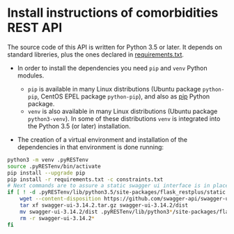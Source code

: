# Install instructions of comorbidities REST API

The source code of this API is written for Python 3.5 or later. It depends on standard libreries, plus the ones declared in [requirements.txt](requirements.txt).

* In order to install the dependencies you need `pip` and `venv` Python modules.
	- `pip` is available in many Linux distributions (Ubuntu package `python-pip`, CentOS EPEL package `python-pip`), and also as [pip](https://pip.pypa.io/en/stable/) Python package.
	- `venv` is also available in many Linux distributions (Ubuntu package `python3-venv`). In some of these distributions `venv` is integrated into the Python 3.5 (or later) installation.

* The creation of a virtual environment and installation of the dependencies in that environment is done running:

```bash
python3 -m venv .pyRESTenv
source .pyRESTenv/bin/activate
pip install --upgrade pip
pip install -r requirements.txt -c constraints.txt
# Next commands are to assure a static swagger ui interface is in place
if [ ! -d .pyRESTenv/lib/python3.5/site-packages/flask_restplus/static ] ; then
	wget --content-disposition https://github.com/swagger-api/swagger-ui/archive/v3.14.2.tar.gz
	tar xf swagger-ui-3.14.2.tar.gz swagger-ui-3.14.2/dist
	mv swagger-ui-3.14.2/dist .pyRESTenv/lib/python3*/site-packages/flask_restplus/static
	rm -r swagger-ui-3.14.2*
fi
```

